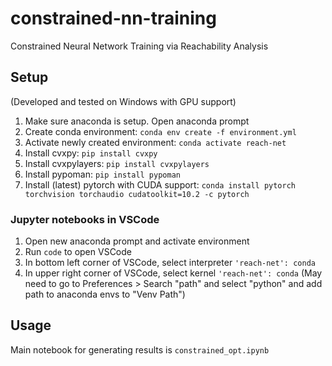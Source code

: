 # constrained-nn-training
Constrained Neural Network Training via Reachability Analysis

## Setup
(Developed and tested on Windows with GPU support)
1. Make sure anaconda is setup. Open anaconda prompt
2. Create conda environment: `conda env create -f environment.yml`
3. Activate newly created environment: `conda activate reach-net`
4. Install cvxpy: `pip install cvxpy`
5. Install cvxpylayers: `pip install cvxpylayers`
6. Install pypoman: `pip install pypoman`
7. Install (latest) pytorch with CUDA support: `conda install pytorch torchvision torchaudio cudatoolkit=10.2 -c pytorch`

### Jupyter notebooks in VSCode
1. Open new anaconda prompt and activate environment
2. Run `code` to open VSCode 
3. In bottom left corner of VSCode, select interpreter `'reach-net': conda`
4. In upper right corner of VSCode, select kernel `'reach-net': conda` (May need to go to Preferences > Search "path" and select "python" and add path to anaconda envs to "Venv Path")

## Usage
Main notebook for generating results is `constrained_opt.ipynb`
